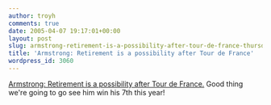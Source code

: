 ```yaml
---
author: troyh
comments: true
date: 2005-04-07 19:17:01+00:00
layout: post
slug: armstrong-retirement-is-a-possibility-after-tour-de-france-thursday-april-7-2005-110pm
title: 'Armstrong: Retirement is a possibility after Tour de France'
wordpress_id: 3060
---
```


[Armstrong: Retirement is a possibility after Tour de France.](http://sportsillustrated.cnn.com/2005/more/04/07/armstrong.retire.ap/index.html?section=cnn_topstories) Good thing we're going to go see him win his 7th this year!
